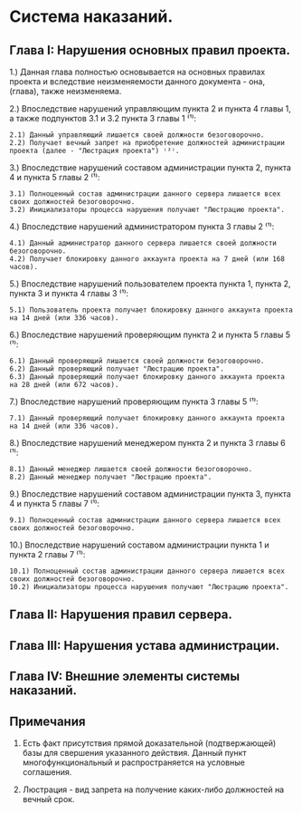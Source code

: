 # Система наказаний.

## Глава I: Нарушения основных правил проекта.

1.) Данная глава полностью основывается на основных правилах проекта и вследствие неизменяемости данного документа - она, (глава), также неизменяема.

2.) Впоследствие нарушений управляющим пункта 2 и пункта 4 главы 1, а также подпунктов 3.1 и 3.2 пункта 3 главы 1 ⁽¹⁾:

    2.1) Данный управляющий лишается своей должности безоговорочно.
    2.2) Получает вечный запрет на приобретение должностей администрации проекта (далее - "Люстрация проекта") ⁽²⁾.

3.) Впоследствие нарушений составом администрации пункта 2, пункта 4 и пункта 5 главы 2 ⁽¹⁾:

    3.1) Полноценный состав администрации данного сервера лишается всех своих должностей безоговорочно.
    3.2) Инициализаторы процесса нарушения получают "Люстрацию проекта".

4.) Впоследствие нарушений администратором пункта 3 главы 2 ⁽¹⁾:

    4.1) Данный администратор данного сервера лишается своей должности безоговорочно.
    4.2) Получает блокировку данного аккаунта проекта на 7 дней (или 168 часов).

5.) Впоследствие нарушений пользователем проекта пункта 1, пункта 2, пункта 3 и пункта 4 главы 3 ⁽¹⁾:

    5.1) Пользователь проекта получает блокировку данного аккаунта проекта на 14 дней (или 336 часов).

6.) Впоследствие нарушений проверяющим пункта 2 и пункта 5 главы 5 ⁽¹⁾:

    6.1) Данный проверяющий лишается своей должности безоговорочно.
    6.2) Данный проверяющий получает "Люстрацию проекта".
    6.3) Данный проверяющий получает блокировку данного аккаунта проекта на 28 дней (или 672 часов).

7.) Впоследствие нарушений проверяющим пункта 3 главы 5 ⁽¹⁾:

    7.1) Данный проверяющий получает блокировку данного аккаунта проекта на 14 дней (или 336 часов).

8.) Впоследствие нарушений менеджером пункта 2 и пункта 3 главы 6 ⁽¹⁾:

    8.1) Данный менеджер лишается своей должности безоговорочно.
    8.2) Данный менеджер получает "Люстрацию проекта".

9.) Впоследствие нарушений составом администрации пункта 3, пункта 4 и пункта 5 главы 7 ⁽¹⁾:

    9.1) Полноценный состав администрации данного сервера лишается всех своих должностей безоговорочно.

10.) Впоследствие нарушений составом администрации пункта 1 и пункта 2 главы 7 ⁽¹⁾:

    10.1) Полноценный состав администрации данного сервера лишается всех своих должностей безоговорочно.
    10.2) Инициализаторы процесса нарушения получают "Люстрацию проекта".

## Глава II: Нарушения правил сервера.

## Глава III: Нарушения устава администрации.

## Глава IV: Внешние элементы системы наказаний.

## Примечания

1. Есть факт присутствия прямой доказательной (подтвержающей) базы для свершения указанного действия. Данный пункт многофункциональный и распространяется на условные соглашения.

2. Люстрация - вид запрета на получение каких-либо должностей на вечный срок.
